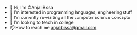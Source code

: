 - 👋 Hi, I’m @AnjaliBissa
- 👀 I’m interested in programming languages, engineering stuff
- 🌱 I’m currently re-visiting all the computer science concepts  
- 💞️ I’m looking to teach in college
- 📫 How to reach me anjalibissa@gmail.com

<!---
AnjaliBissa/AnjaliBissa is a ✨ special ✨ repository because its `README.md` (this file) appears on your GitHub profile.
You can click the Preview link to take a look at your changes.
--->
